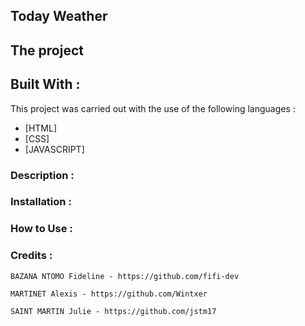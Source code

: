 ## Today Weather

## The project

## Built With :

This project was carried out with the use of the following languages :

* [HTML]
* [CSS]
* [JAVASCRIPT]

### Description :

### Installation :

### How to Use :

### Credits :

```
BAZANA NTOMO Fideline - https://github.com/fifi-dev
```

```
MARTINET Alexis - https://github.com/Wintxer
```

```
SAINT MARTIN Julie - https://github.com/jstm17
```



